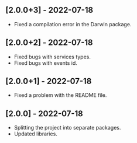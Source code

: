 ## [2.0.0+3] - 2022-07-18

* Fixed a compilation error in the Darwin package.

## [2.0.0+2] - 2022-07-18

* Fixed bugs with services types.
* Fixed bugs with events id.

## [2.0.0+1] - 2022-07-18

* Fixed a problem with the README file.

## [2.0.0] - 2022-07-18

* Splitting the project into separate packages.
* Updated libraries.